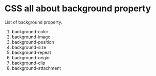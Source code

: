 # CSS all about background property

  List of background property.
  1. background-color
  2. background-image
  3. background-position
  4. background-size
  5. background-repeat
  6. background-origin
  7. background-clip
  8. background-attachment
